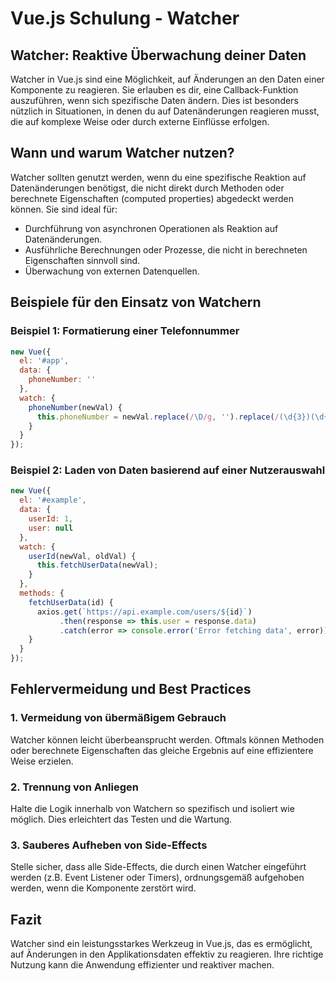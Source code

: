 
# Vue.js Schulung - Watcher

## Watcher: Reaktive Überwachung deiner Daten

Watcher in Vue.js sind eine Möglichkeit, auf Änderungen an den Daten einer Komponente zu reagieren. Sie erlauben es dir, eine Callback-Funktion auszuführen, wenn sich spezifische Daten ändern. Dies ist besonders nützlich in Situationen, in denen du auf Datenänderungen reagieren musst, die auf komplexe Weise oder durch externe Einflüsse erfolgen.

## Wann und warum Watcher nutzen?

Watcher sollten genutzt werden, wenn du eine spezifische Reaktion auf Datenänderungen benötigst, die nicht direkt durch Methoden oder berechnete Eigenschaften (computed properties) abgedeckt werden können. Sie sind ideal für:

- Durchführung von asynchronen Operationen als Reaktion auf Datenänderungen.
- Ausführliche Berechnungen oder Prozesse, die nicht in berechneten Eigenschaften sinnvoll sind.
- Überwachung von externen Datenquellen.

## Beispiele für den Einsatz von Watchern

### Beispiel 1: Formatierung einer Telefonnummer

```javascript
new Vue({
  el: '#app',
  data: {
    phoneNumber: ''
  },
  watch: {
    phoneNumber(newVal) {
      this.phoneNumber = newVal.replace(/\D/g, '').replace(/(\d{3})(\d{3})(\d{4})/, '$1-$2-$3');
    }
  }
});
```

### Beispiel 2: Laden von Daten basierend auf einer Nutzerauswahl

```javascript
new Vue({
  el: '#example',
  data: {
    userId: 1,
    user: null
  },
  watch: {
    userId(newVal, oldVal) {
      this.fetchUserData(newVal);
    }
  },
  methods: {
    fetchUserData(id) {
      axios.get(`https://api.example.com/users/${id}`)
           .then(response => this.user = response.data)
           .catch(error => console.error('Error fetching data', error));
    }
  }
});
```

## Fehlervermeidung und Best Practices

### 1. Vermeidung von übermäßigem Gebrauch

Watcher können leicht überbeansprucht werden. Oftmals können Methoden oder berechnete Eigenschaften das gleiche Ergebnis auf eine effizientere Weise erzielen.

### 2. Trennung von Anliegen

Halte die Logik innerhalb von Watchern so spezifisch und isoliert wie möglich. Dies erleichtert das Testen und die Wartung.

### 3. Sauberes Aufheben von Side-Effects

Stelle sicher, dass alle Side-Effects, die durch einen Watcher eingeführt werden (z.B. Event Listener oder Timers), ordnungsgemäß aufgehoben werden, wenn die Komponente zerstört wird.

## Fazit

Watcher sind ein leistungsstarkes Werkzeug in Vue.js, das es ermöglicht, auf Änderungen in den Applikationsdaten effektiv zu reagieren. Ihre richtige Nutzung kann die Anwendung effizienter und reaktiver machen.
